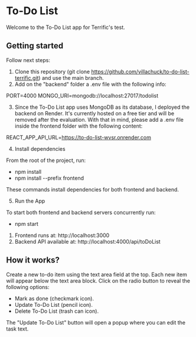 # To-Do List

Welcome to the To-Do List app for Terrific's test.

## Getting started

Follow next steps:

1. Clone this repository (git clone https://github.com/villachuck/to-do-list-terrific.git) and use the main branch.
2. Add on the "backend" folder a .env file with the following info:

PORT=4000
MONGO_URI=mongodb://localhost:27017/todolist

3. Since the To-Do List app uses MongoDB as its database, I deployed the backend on Render. It's currently hosted on a free tier and will be removed after the evaluation. With that in mind, please add a .env file inside the frontend folder with the following content:

REACT_APP_API_URL=https://to-do-list-wvsr.onrender.com

4. Install dependencies

From the root of the project, run:

* npm install
* npm install --prefix frontend

These commands install dependencies for both frontend and backend.

5. Run the App

To start both frontend and backend servers concurrently run: 

* npm start

1. Frontend runs at: http://localhost:3000
2. Backend API available at: http://localhost:4000/api/toDoList

## How it works?

Create a new to-do item using the text area field at the top.
Each new item will appear below the text area block.
Click on the radio button to reveal the following options:

* Mark as done (checkmark icon).
* Update To-Do List (pencil icon).
* Delete To-Do List (trash can icon).

The "Update To-Do List" button will open a popup where you can edit the task text.
